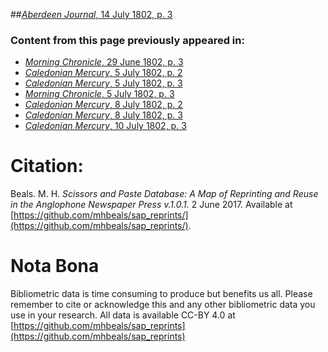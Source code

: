 ##[*Aberdeen Journal*, 14 July 1802, p. 3](https://mhbeals.github.io/sap_html/Aberdeen-Journal/Aberdeen-Journal-14-July-1802-p-3)

### Content from this page previously appeared in:
+ [*Morning Chronicle*, 29 June 1802, p. 3](https://mhbeals.github.io/sap_html/Morning-Chronicle/Morning-Chronicle-29-June-1802-p-3)
+ [*Caledonian Mercury*, 5 July 1802, p. 2](https://mhbeals.github.io/sap_html/Caledonian-Mercury/Caledonian-Mercury-5-July-1802-p-2)
+ [*Caledonian Mercury*, 5 July 1802, p. 3](https://mhbeals.github.io/sap_html/Caledonian-Mercury/Caledonian-Mercury-5-July-1802-p-3)
+ [*Morning Chronicle*, 5 July 1802, p. 3](https://mhbeals.github.io/sap_html/Morning-Chronicle/Morning-Chronicle-5-July-1802-p-3)
+ [*Caledonian Mercury*, 8 July 1802, p. 2](https://mhbeals.github.io/sap_html/Caledonian-Mercury/Caledonian-Mercury-8-July-1802-p-2)
+ [*Caledonian Mercury*, 8 July 1802, p. 3](https://mhbeals.github.io/sap_html/Caledonian-Mercury/Caledonian-Mercury-8-July-1802-p-3)
+ [*Caledonian Mercury*, 10 July 1802, p. 3](https://mhbeals.github.io/sap_html/Caledonian-Mercury/Caledonian-Mercury-10-July-1802-p-3)
                    
# Citation: 

Beals. M. H. *Scissors and Paste Database: A Map of Reprinting and Reuse in the Anglophone Newspaper Press v.1.0.1.* 2 June 2017. Available at [https://github.com/mhbeals/sap_reprints/](https://github.com/mhbeals/sap_reprints/). 
                    
# Nota Bona

Bibliometric data is time consuming to produce but benefits us all. Please remember to cite or acknowledge this and any other bibliometric data you use in your research. All data is available CC-BY 4.0 at [https://github.com/mhbeals/sap_reprints](https://github.com/mhbeals/sap_reprints)